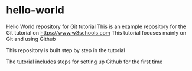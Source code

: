 # hello-world
Hello World repository for Git tutorial
This is an example repository for the Git tutorial on https://www.w3schools.com
This tutorial focuses mainly on Git and using Github

This repository is built step by step in the tutorial

The tutorial includes steps for setting up Github for the first time
